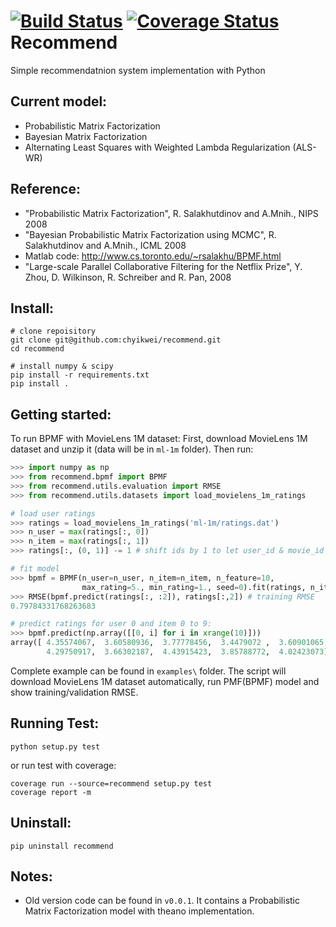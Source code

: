 [![Build Status](https://circleci.com/gh/chyikwei/recommend.png?&style=shield)](https://circleci.com/gh/gh/chyikwei/recommend)
[![Coverage Status](https://coveralls.io/repos/github/chyikwei/recommend/badge.svg?branch=master)](https://coveralls.io/github/chyikwei/recommend?branch=master)
Recommend
=========

Simple recommendatnion system implementation with Python

Current model:
--------------
- Probabilistic Matrix Factorization
- Bayesian Matrix Factorization
- Alternating Least Squares with Weighted Lambda Regularization (ALS-WR)

Reference:
----------
- "Probabilistic Matrix Factorization", R. Salakhutdinov and A.Mnih., NIPS 2008
- "Bayesian Probabilistic Matrix Factorization using MCMC", R. Salakhutdinov and A.Mnih., ICML 2008
- Matlab code: http://www.cs.toronto.edu/~rsalakhu/BPMF.html
- "Large-scale Parallel Collaborative Filtering for the Netflix Prize", Y. Zhou, D. Wilkinson, R. Schreiber and R. Pan, 2008

Install:
--------
```
# clone repoisitory
git clone git@github.com:chyikwei/recommend.git
cd recommend

# install numpy & scipy
pip install -r requirements.txt
pip install .
```

Getting started:
----------------

To run BPMF with MovieLens 1M dataset:
First, download MovieLens 1M dataset and unzip it (data will be in `ml-1m` folder).
Then run:

```python
>>> import numpy as np
>>> from recommend.bpmf import BPMF
>>> from recommend.utils.evaluation import RMSE
>>> from recommend.utils.datasets import load_movielens_1m_ratings

# load user ratings
>>> ratings = load_movielens_1m_ratings('ml-1m/ratings.dat')
>>> n_user = max(ratings[:, 0])
>>> n_item = max(ratings[:, 1])
>>> ratings[:, (0, 1)] -= 1 # shift ids by 1 to let user_id & movie_id start from 0

# fit model
>>> bpmf = BPMF(n_user=n_user, n_item=n_item, n_feature=10,
                max_rating=5., min_rating=1., seed=0).fit(ratings, n_iters=20)
>>> RMSE(bpmf.predict(ratings[:, :2]), ratings[:,2]) # training RMSE
0.79784331768263683

# predict ratings for user 0 and item 0 to 9:
>>> bpmf.predict(np.array([[0, i] for i in xrange(10)]))
array([ 4.35574067,  3.60580936,  3.77778456,  3.4479072 ,  3.60901065,
        4.29750917,  3.66302187,  4.43915423,  3.85788772,  4.02423073])
```

Complete example can be found in `examples\` folder. The script will download MovieLens 1M dataset automatically, run PMF(BPMF) model and show training/validation RMSE.


Running Test:
-------------
```
python setup.py test
```

or run test with coverage:
```
coverage run --source=recommend setup.py test
coverage report -m
```

Uninstall:
----------
```
pip uninstall recommend
```

Notes:
------
- Old version code can be found in `v0.0.1`. It contains a Probabilistic Matrix Factorization model with theano implementation.
